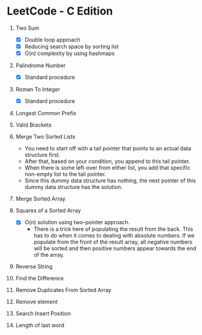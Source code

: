 # LeetCode - C Edition

1. Two Sum
    - [x] Double loop approach
    - [x] Reducing search space by sorting list
    - [x] O(n) complexity by using hashmaps

2. Palindrome Number
    - [x] Standard procedure

3. Roman To Integer
    - [x] Standard procedure

4. Longest Common Prefix

5. Valid Brackets

6. Merge Two Sorted Lists
    - You need to start off with a tail pointer that points to an actual data structure first.
    - After that, based on your condition, you append to this tail pointer.
    - When there is some left-over from either list, you add that specific non-empty list to the tail pointer.
    - Since this dummy data structure has nothing, the next pointer of this dummy data structure has the solution.

7. Merge Sorted Array

8. Squares of a Sorted Array
    - [x] O(n) solution using two-pointer approach.
        - There is a trick here of populating the result from the back. This has to do when it comes to dealing with
          absolute numbers. If we populate from the front of the result array, all negative numbers will be sorted and
          then positive numbers appear towards the end of the array.

9. Reverse String

10. Find the Difference

11. Remove Duplicates From Sorted Array

12. Remove element

13. Search Insert Position
14. Length of last word